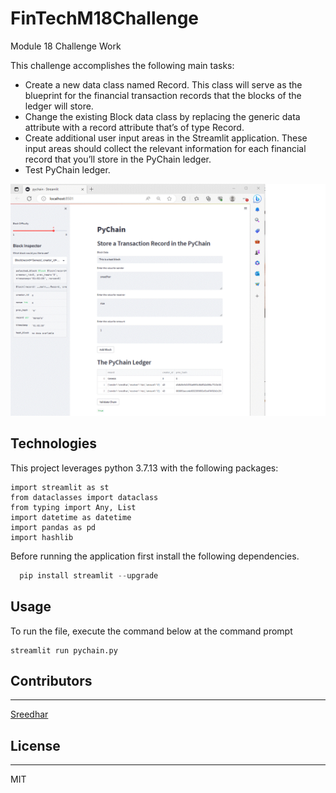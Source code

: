 # FinTechM18Challenge
Module 18 Challenge Work

This challenge accomplishes the following main tasks:

* Create a new data class named Record. This class will serve as the blueprint for the financial transaction records that the blocks of the ledger will store.
* Change the existing Block data class by replacing the generic data attribute with a record attribute that’s of type Record.
* Create additional user input areas in the Streamlit application. These input areas should collect the relevant information for each financial record that you’ll store in the PyChain ledger.
* Test PyChain ledger.

![PyChain](PyChain.gif)

## Technologies

This project leverages python 3.7.13 with the following packages:
```
import streamlit as st
from dataclasses import dataclass
from typing import Any, List
import datetime as datetime
import pandas as pd
import hashlib
```

Before running the application first install the following dependencies.

```python
  pip install streamlit --upgrade
```

## Usage
To run the file, execute the command below at the command prompt
```
streamlit run pychain.py
```
## Contributors
---
[Sreedhar](j_sreedhar@yahoo.com)

## License
---
MIT
